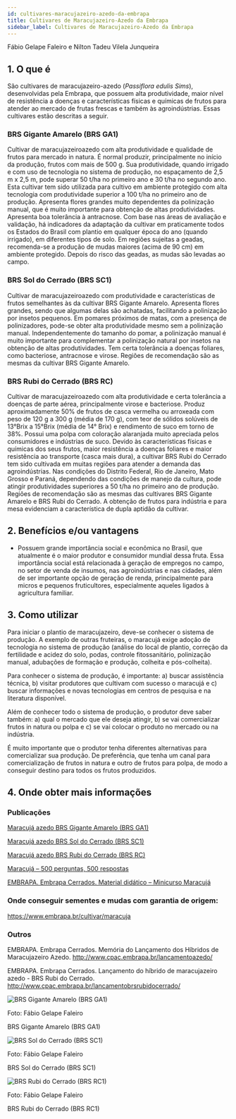 ```yaml
---
id: cultivares-maracujazeiro-azedo-da-embrapa
title: Cultivares de Maracujazeiro-Azedo da Embrapa
sidebar_label: Cultivares de Maracujazeiro-Azedo da Embrapa
---
```


<div className="center-textArticle">Fábio Gelape Faleiro e Nilton Tadeu Vilela Junqueira</div>

## **1. O que é**

São cultivares de maracujazeiro-azedo (_Passiflora edulis Sims_),
desenvolvidas pela Embrapa, que possuem alta produtividade,
maior nível de resistência a doenças e características físicas e
químicas de frutos para atender ao mercado de frutas frescas e
também às agroindústrias. Essas cultivares estão descritas a
seguir.

### BRS Gigante Amarelo (BRS GA1)

Cultivar de maracujazeiroazedo com alta produtividade e qualidade de frutos para mercado
in natura. É normal produzir, principalmente no início da
produção, frutos com mais de 500 g. Sua produtividade, quando
irrigado e com uso de tecnologia no sistema de produção, no
espaçamento de 2,5 m x 2,5 m, pode superar 50 t/ha no primeiro
ano e 30 t/ha no segundo ano. Esta cultivar tem sido utilizada
para cultivo em ambiente protegido com alta tecnologia com
produtividade superior a 100 t/ha no primeiro ano de produção.
Apresenta flores grandes muito dependentes da polinização
manual, que é muito importante para obtenção de altas
produtividades. Apresenta boa tolerância à antracnose. Com
base nas áreas de avaliação e validação, há indicadores da
adaptação da cultivar em praticamente todos os Estados do
Brasil com plantio em qualquer época do ano (quando irrigado),
em diferentes tipos de solo. Em regiões sujeitas a geadas,
recomenda-se a produção de mudas maiores (acima de 90 cm)
em ambiente protegido. Depois do risco das geadas, as mudas
são levadas ao campo.

### BRS Sol do Cerrado (BRS SC1)

Cultivar de maracujazeiroazedo com produtividade e características de frutos semelhantes
às da cultivar BRS Gigante Amarelo. Apresenta flores grandes,
sendo que algumas delas são achatadas, facilitando a polinização
por insetos pequenos. Em pomares próximos de matas, com a
presença de polinizadores, pode-se obter alta produtividade
mesmo sem a polinização manual. Independentemente do
tamanho do pomar, a polinização manual é muito importante para
complementar a polinização natural por insetos na obtenção de
altas produtividades. Tem certa tolerância a doenças foliares,
como bacteriose, antracnose e virose. Regiões de recomendação
são as mesmas da cultivar BRS Gigante Amarelo.

### BRS Rubi do Cerrado (BRS RC)

Cultivar de maracujazeiroazedo com alta produtividade e certa tolerância a doenças de
parte aérea, principalmente virose e bacteriose. Produz
aproximadamente 50% de frutos de casca vermelha ou
arroxeada com peso de 120 g a 300 g (média de 170 g), com teor
de sólidos solúveis de 13°Brix a 15°Brix (média de 14° Brix) e
rendimento de suco em torno de 38%. Possui uma polpa com
coloração alaranjada muito apreciada pelos consumidores e
indústrias de suco. Devido às características físicas e químicas
dos seus frutos, maior resistência a doenças foliares e maior
resistência ao transporte (casca mais dura), a cultivar BRS Rubi
do Cerrado tem sido cultivada em muitas regiões para atender a
demanda das agroindústrias. Nas condições do Distrito Federal,
Rio de Janeiro, Mato Grosso e Paraná, dependendo das
condições de manejo da cultura, pode atingir produtividades
superiores a 50 t/ha no primeiro ano de produção. Regiões de
recomendação são as mesmas das cultivares BRS Gigante
Amarelo e BRS Rubi do Cerrado. A obtenção de frutos para
indústria e para mesa evidenciam a característica de dupla
aptidão da cultivar.

## **2. Benefícios e/ou vantagens**

- Possuem grande importância social e econômica no Brasil,
  que atualmente é o maior produtor e consumidor mundial
  dessa fruta. Essa importância social está relacionada à
  geração de empregos no campo, no setor de venda de
  insumos, nas agroindústrias e nas cidades, além de ser
  importante opção de geração de renda, principalmente para
  micros e pequenos fruticultores, especialmente aqueles
  ligados à agricultura familiar.

## **3. Como utilizar**

Para iniciar o plantio de maracujazeiro, deve-se conhecer o
sistema de produção. A exemplo de outras fruteiras, o maracujá
exige adoção de tecnologia no sistema de produção (análise do
local de plantio, correção da fertilidade e acidez do solo, podas,
controle fitossanitário, polinização manual, adubações de
formação e produção, colheita e pós-colheita).

Para conhecer o sistema de produção, é importante: a) buscar
assistência técnica, b) visitar produtores que cultivam com
sucesso o maracujá e c) buscar informações e novas tecnologias
em centros de pesquisa e na literatura disponível.

Além de conhecer todo o sistema de produção, o produtor deve
saber também: a) qual o mercado que ele deseja atingir, b) se vai
comercializar frutos in natura ou polpa e c) se vai colocar o
produto no mercado ou na indústria.

É muito importante que o produtor tenha diferentes alternativas
para comercializar sua produção. De preferência, que tenha um
canal para comercialização de frutos in natura e outro de frutos
para polpa, de modo a conseguir destino para todos os frutos
produzidos.

## **4. Onde obter mais informações**

### Publicações

[Maracujá azedo BRS Gigante Amarelo (BRS GA1)](https://bit.ly/2Ts8umZ)

[Maracujá azedo BRS Sol do Cerrado (BRS SC1)](https://bit.ly/361rc7z)

[Maracujá azedo BRS Rubi do Cerrado (BRS RC)](https://bit.ly/2QZnoiZ)

[Maracujá – 500 perguntas, 500 respostas](https://bit.ly/3aePDSh)

[EMBRAPA. Embrapa Cerrados. Material didático – Minicurso Maracujá](http://www.cpac.embrapa.br/minicursomaracuja/)

### Onde conseguir sementes e mudas com garantia de origem:

https://www.embrapa.br/cultivar/maracuja

### Outros

EMBRAPA. Embrapa Cerrados. Memória do Lançamento dos
Híbridos de Maracujazeiro Azedo.
http://www.cpac.embrapa.br/lancamentoazedo/

EMBRAPA. Embrapa Cerrados. Lançamento do híbrido de
maracujazeiro azedo - BRS Rubi do Cerrado.
http://www.cpac.embrapa.br/lancamentobrsrubidocerrado/

<div className="image-Box">

![BRS Gigante Amarelo (BRS GA1)](../img/docs/32_maracujazeiro_azedo/FOTO_01.jpg)

Foto: Fábio Gelape Faleiro

</div>

<div class="center-textImage">
BRS Gigante Amarelo (BRS GA1)
</div>

<div className="image-Box">

![BRS Sol do Cerrado (BRS SC1)](../img/docs/32_maracujazeiro_azedo/FOTO_02.jpg)

Foto: Fábio Gelape Faleiro

</div>

<div class="center-textImage">
BRS Sol do Cerrado (BRS SC1)
</div>

<div className="image-Box">

![BRS Rubi do Cerrado (BRS RC1)](../img/docs/32_maracujazeiro_azedo/FOTO_03.jpg)

Foto: Fábio Gelape Faleiro

</div>

<div class="center-textImage">
BRS Rubi do Cerrado (BRS RC1)
</div>
